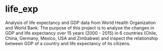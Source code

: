 # life_exp
Analysis of life expectancy and GDP data from World Health Organization and World Bank.
The purpose of this project is to analyse the changes in GDP and life expectancy over 15 years (2000 - 2015) in 6 countries (Chile, China, Germany, Mexico, USA and Zimbabwe) and inspect the relationship between GDP of a country and life expectancy of its citizens.
